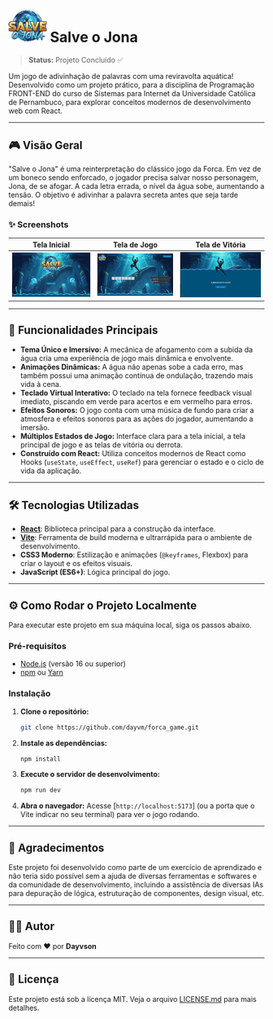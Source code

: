 # <img src="https://github.com/dayvm/forca_game/blob/develop/src/assets/JONAlogo.png" alt="Logo do Jona" width="75" /> Salve o Jona

> **Status:** Projeto Concluído ✅

Um jogo de adivinhação de palavras com uma reviravolta aquática\! Desenvolvido como um projeto prático, para a disciplina de Programação FRONT-END do curso de Sistemas para Internet da Universidade Católica de Pernambuco, para explorar conceitos modernos de desenvolvimento web com React.

-----

## 🎮 Visão Geral

"Salve o Jona" é uma reinterpretação do clássico jogo da Forca. Em vez de um boneco sendo enforcado, o jogador precisa salvar nosso personagem, Jona, de se afogar. A cada letra errada, o nível da água sobe, aumentando a tensão. O objetivo é adivinhar a palavra secreta antes que seja tarde demais\!

### ✨ Screenshots

|        Tela Inicial        |       Tela de Jogo      |     Tela de Vitória    |
| :------------------------: | :---------------------: | :--------------------: |
| ![](/src/gifs/inicial.gif) | ![](/src/gifs/game.gif) | ![](/src/gifs/fim.gif) |

-----

## 🚀 Funcionalidades Principais

  * **Tema Único e Imersivo:** A mecânica de afogamento com a subida da água cria uma experiência de jogo mais dinâmica e envolvente.
  * **Animações Dinâmicas:** A água não apenas sobe a cada erro, mas também possui uma animação contínua de ondulação, trazendo mais vida à cena.
  * **Teclado Virtual Interativo:** O teclado na tela fornece feedback visual imediato, piscando em verde para acertos e em vermelho para erros.
  * **Efeitos Sonoros:** O jogo conta com uma música de fundo para criar a atmosfera e efeitos sonoros para as ações do jogador, aumentando a imersão.
  * **Múltiplos Estados de Jogo:** Interface clara para a tela inicial, a tela principal de jogo e as telas de vitória ou derrota.
  * **Construído com React:** Utiliza conceitos modernos de React como Hooks (`useState`, `useEffect`, `useRef`) para gerenciar o estado e o ciclo de vida da aplicação.

-----

## 🛠️ Tecnologias Utilizadas

  * **[React](https://reactjs.org/)**: Biblioteca principal para a construção da interface.
  * **[Vite](https://vitejs.dev/)**: Ferramenta de build moderna e ultrarrápida para o ambiente de desenvolvimento.
  * **CSS3 Moderno**: Estilização e animações (`@keyframes`, Flexbox) para criar o layout e os efeitos visuais.
  * **JavaScript (ES6+)**: Lógica principal do jogo.

-----

## ⚙️ Como Rodar o Projeto Localmente

Para executar este projeto em sua máquina local, siga os passos abaixo.

### Pré-requisitos

  * [Node.js](https://nodejs.org/en/) (versão 16 ou superior)
  * [npm](https://www.npmjs.com/) ou [Yarn](https://yarnpkg.com/)

### Instalação

1.  **Clone o repositório:**

    ```bash
    git clone https://github.com/dayvm/forca_game.git
    ```


2.  **Instale as dependências:**

    ```bash
    npm install
    ```

3.  **Execute o servidor de desenvolvimento:**

    ```bash
    npm run dev
    ```

4.  **Abra o navegador:**
    Acesse [`http://localhost:5173`] (ou a porta que o Vite indicar no seu terminal) para ver o jogo rodando.

-----

## 📝 Agradecimentos

Este projeto foi desenvolvido como parte de um exercício de aprendizado e não teria sido possível sem a ajuda de diversas ferramentas e softwares e da comunidade de desenvolvimento, incluindo a assistência de diversas IAs para depuração de lógica, estruturação de componentes, design visual, etc.

-----

## 👨‍💻 Autor

Feito com ❤️ por **Dayvson**

[](https://www.linkedin.com/in/dayvson-moura-set/)
[](https://github.com/dayvm)

-----

## 📜 Licença

Este projeto está sob a licença MIT. Veja o arquivo [LICENSE.md](LICENSE.md) para mais detalhes.